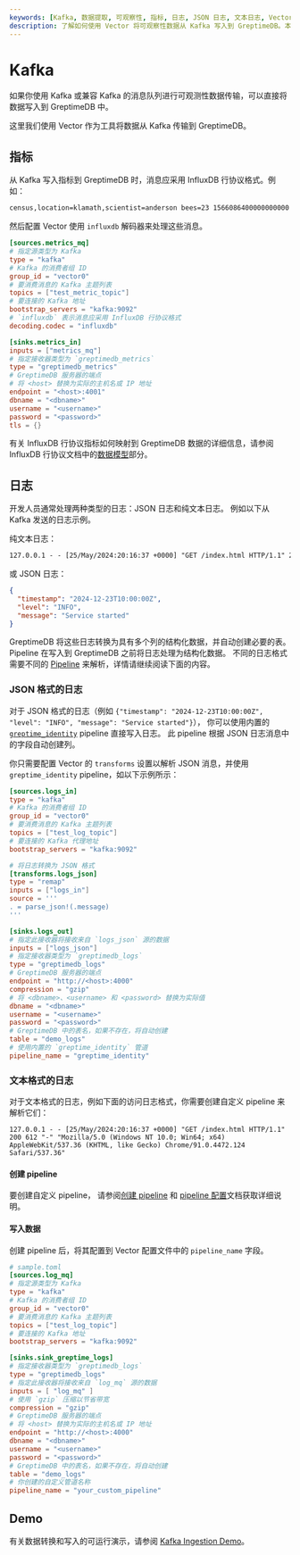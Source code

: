 ```yaml
---
keywords: [Kafka, 数据提取, 可观察性, 指标, 日志, JSON 日志, 文本日志, Vector, InfluxDB 行协议]
description: 了解如何使用 Vector 将可观察性数据从 Kafka 写入到 GreptimeDB。本指南涵盖指标和日志提取，包括 JSON 和文本日志格式，并附有详细的配置示例。
---
```


# Kafka

如果你使用 Kafka 或兼容 Kafka 的消息队列进行可观测性数据传输，可以直接将数据写入到 GreptimeDB 中。

这里我们使用 Vector 作为工具将数据从 Kafka 传输到 GreptimeDB。

## 指标

从 Kafka 写入指标到 GreptimeDB 时，消息应采用 InfluxDB 行协议格式。例如：

```txt
census,location=klamath,scientist=anderson bees=23 1566086400000000000
```

然后配置 Vector 使用 `influxdb` 解码器来处理这些消息。

```toml
[sources.metrics_mq]
# 指定源类型为 Kafka
type = "kafka"
# Kafka 的消费者组 ID
group_id = "vector0"
# 要消费消息的 Kafka 主题列表
topics = ["test_metric_topic"]
# 要连接的 Kafka 地址
bootstrap_servers = "kafka:9092"
# `influxdb` 表示消息应采用 InfluxDB 行协议格式
decoding.codec = "influxdb"

[sinks.metrics_in]
inputs = ["metrics_mq"]
# 指定接收器类型为 `greptimedb_metrics`
type = "greptimedb_metrics"
# GreptimeDB 服务器的端点
# 将 <host> 替换为实际的主机名或 IP 地址
endpoint = "<host>:4001"
dbname = "<dbname>"
username = "<username>"
password = "<password>"
tls = {}
```

有关 InfluxDB 行协议指标如何映射到 GreptimeDB 数据的详细信息，请参阅 InfluxDB 行协议文档中的[数据模型](/user-guide/ingest-data/for-iot/influxdb-line-protocol.md#数据模型)部分。

## 日志

开发人员通常处理两种类型的日志：JSON 日志和纯文本日志。
例如以下从 Kafka 发送的日志示例。

纯文本日志：

```txt
127.0.0.1 - - [25/May/2024:20:16:37 +0000] "GET /index.html HTTP/1.1" 200 612 "-" "Mozilla/5.0 (Windows NT 10.0; Win64; x64) AppleWebKit/537.36 (KHTML, like Gecko) Chrome/91.0.4472.124 Safari/537.36"
```

或 JSON 日志：

```json
{
  "timestamp": "2024-12-23T10:00:00Z",
  "level": "INFO",
  "message": "Service started"
}
```

GreptimeDB 将这些日志转换为具有多个列的结构化数据，并自动创建必要的表。
Pipeline 在写入到 GreptimeDB 之前将日志处理为结构化数据。
不同的日志格式需要不同的 [Pipeline](/user-guide/logs/quick-start.md#write-logs-by-pipeline) 来解析，详情请继续阅读下面的内容。

### JSON 格式的日志

对于 JSON 格式的日志（例如 `{"timestamp": "2024-12-23T10:00:00Z", "level": "INFO", "message": "Service started"}`），
你可以使用内置的 [`greptime_identity`](/logs/manage-pipelines.md#greptime_identity) pipeline 直接写入日志。
此 pipeline 根据 JSON 日志消息中的字段自动创建列。

你只需要配置 Vector 的 `transforms` 设置以解析 JSON 消息，并使用 `greptime_identity` pipeline，如以下示例所示：

```toml
[sources.logs_in]
type = "kafka"
# Kafka 的消费者组 ID
group_id = "vector0"
# 要消费消息的 Kafka 主题列表
topics = ["test_log_topic"]
# 要连接的 Kafka 代理地址
bootstrap_servers = "kafka:9092"

# 将日志转换为 JSON 格式
[transforms.logs_json]
type = "remap"
inputs = ["logs_in"]
source = '''
. = parse_json!(.message)
'''

[sinks.logs_out]
# 指定此接收器将接收来自 `logs_json` 源的数据
inputs = ["logs_json"]
# 指定接收器类型为 `greptimedb_logs`
type = "greptimedb_logs"
# GreptimeDB 服务器的端点
endpoint = "http://<host>:4000"
compression = "gzip"
# 将 <dbname>、<username> 和 <password> 替换为实际值
dbname = "<dbname>"
username = "<username>"
password = "<password>"
# GreptimeDB 中的表名，如果不存在，将自动创建
table = "demo_logs"
# 使用内置的 `greptime_identity` 管道
pipeline_name = "greptime_identity"
```

### 文本格式的日志

对于文本格式的日志，例如下面的访问日志格式，你需要创建自定义 pipeline 来解析它们：

```
127.0.0.1 - - [25/May/2024:20:16:37 +0000] "GET /index.html HTTP/1.1" 200 612 "-" "Mozilla/5.0 (Windows NT 10.0; Win64; x64) AppleWebKit/537.36 (KHTML, like Gecko) Chrome/91.0.4472.124 Safari/537.36"
```

#### 创建 pipeline

要创建自定义 pipeline，
请参阅[创建 pipeline](/user-guide/logs/quick-start.md#创建-pipeline) 和 [pipeline 配置](/user-guide/logs/pipeline-config.md)文档获取详细说明。

#### 写入数据

创建 pipeline 后，将其配置到 Vector 配置文件中的 `pipeline_name` 字段。

```toml
# sample.toml
[sources.log_mq]
# 指定源类型为 Kafka
type = "kafka"
# Kafka 的消费者组 ID
group_id = "vector0"
# 要消费消息的 Kafka 主题列表
topics = ["test_log_topic"]
# 要连接的 Kafka 地址
bootstrap_servers = "kafka:9092"

[sinks.sink_greptime_logs]
# 指定接收器类型为 `greptimedb_logs`
type = "greptimedb_logs"
# 指定此接收器将接收来自 `log_mq` 源的数据
inputs = [ "log_mq" ]
# 使用 `gzip` 压缩以节省带宽
compression = "gzip"
# GreptimeDB 服务器的端点
# 将 <host> 替换为实际的主机名或 IP 地址
endpoint = "http://<host>:4000"
dbname = "<dbname>"
username = "<username>"
password = "<password>"
# GreptimeDB 中的表名，如果不存在，将自动创建
table = "demo_logs"
# 你创建的自定义管道名称
pipeline_name = "your_custom_pipeline"
```

## Demo

有关数据转换和写入的可运行演示，请参阅 [Kafka Ingestion Demo](https://github.com/GreptimeTeam/demo-scene/tree/main/kafka-ingestion)。

